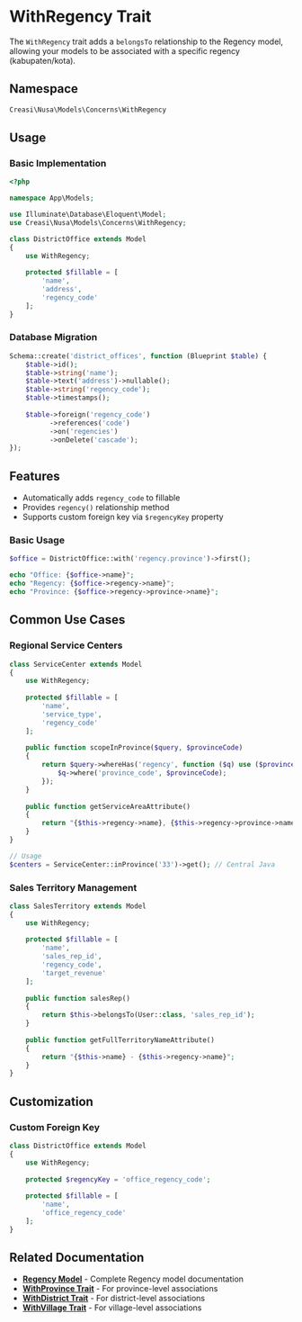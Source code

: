# WithRegency Trait

The `WithRegency` trait adds a `belongsTo` relationship to the Regency model, allowing your models to be associated with a specific regency (kabupaten/kota).

## Namespace

```php
Creasi\Nusa\Models\Concerns\WithRegency
```

## Usage

### Basic Implementation

```php
<?php

namespace App\Models;

use Illuminate\Database\Eloquent\Model;
use Creasi\Nusa\Models\Concerns\WithRegency;

class DistrictOffice extends Model
{
    use WithRegency;
    
    protected $fillable = [
        'name',
        'address',
        'regency_code'
    ];
}
```

### Database Migration

```php
Schema::create('district_offices', function (Blueprint $table) {
    $table->id();
    $table->string('name');
    $table->text('address')->nullable();
    $table->string('regency_code');
    $table->timestamps();
    
    $table->foreign('regency_code')
          ->references('code')
          ->on('regencies')
          ->onDelete('cascade');
});
```

## Features

- Automatically adds `regency_code` to fillable
- Provides `regency()` relationship method
- Supports custom foreign key via `$regencyKey` property

### Basic Usage

```php
$office = DistrictOffice::with('regency.province')->first();

echo "Office: {$office->name}";
echo "Regency: {$office->regency->name}";
echo "Province: {$office->regency->province->name}";
```

## Common Use Cases

### Regional Service Centers

```php
class ServiceCenter extends Model
{
    use WithRegency;
    
    protected $fillable = [
        'name',
        'service_type',
        'regency_code'
    ];
    
    public function scopeInProvince($query, $provinceCode)
    {
        return $query->whereHas('regency', function ($q) use ($provinceCode) {
            $q->where('province_code', $provinceCode);
        });
    }
    
    public function getServiceAreaAttribute()
    {
        return "{$this->regency->name}, {$this->regency->province->name}";
    }
}

// Usage
$centers = ServiceCenter::inProvince('33')->get(); // Central Java
```

### Sales Territory Management

```php
class SalesTerritory extends Model
{
    use WithRegency;
    
    protected $fillable = [
        'name',
        'sales_rep_id',
        'regency_code',
        'target_revenue'
    ];
    
    public function salesRep()
    {
        return $this->belongsTo(User::class, 'sales_rep_id');
    }
    
    public function getFullTerritoryNameAttribute()
    {
        return "{$this->name} - {$this->regency->name}";
    }
}
```

## Customization

### Custom Foreign Key

```php
class DistrictOffice extends Model
{
    use WithRegency;
    
    protected $regencyKey = 'office_regency_code';
    
    protected $fillable = [
        'name',
        'office_regency_code'
    ];
}
```

## Related Documentation

- **[Regency Model](/api/models/regency)** - Complete Regency model documentation
- **[WithProvince Trait](/api/concerns/with-province)** - For province-level associations
- **[WithDistrict Trait](/api/concerns/with-district)** - For district-level associations
- **[WithVillage Trait](/api/concerns/with-village)** - For village-level associations
